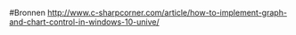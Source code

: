 #Bronnen
http://www.c-sharpcorner.com/article/how-to-implement-graph-and-chart-control-in-windows-10-unive/
